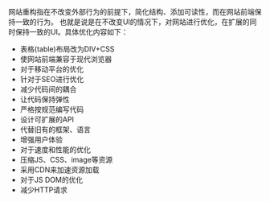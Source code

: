 网站重构指在不改变外部行为的前提下，简化结构、添加可读性，而在网站前端保持一致的行为。
也就是说是在不改变UI的情况下，对网站进行优化，在扩展的同时保持一致的UI。具体优化内容如下：

- 表格(table)布局改为DIV+CSS
- 使网站前端兼容于现代浏览器
- 对于移动平台的优化
- 针对于SEO进行优化
- 减少代码间的耦合
- 让代码保持弹性
- 严格按规范编写代码
- 设计可扩展的API
- 代替旧有的框架、语言
- 增强用户体验
- 对于速度和性能的优化
- 压缩JS、CSS、image等资源
- 采用CDN来加速资源加载
- 对于JS DOM的优化
- 减少HTTP请求

